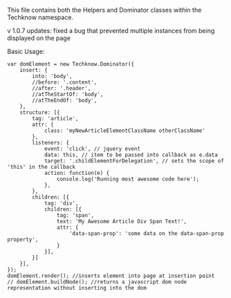This file contains both the Helpers and Dominator classes within the Techknow namespace.

v 1.0.7 updates: fixed a bug that prevented multiple instances from being displayed on the page


Basic Usage: 

```//get jquery
var domElement = new Techknow.Dominator({
	insert: {
		into: 'body',
		//before: '.content',
		//after: '.header',
		//atTheStartOf: 'body',
		//atTheEndOf: 'body',
	},
	structure: [{
		tag: 'article',
		attr: {
			class: 'myNewArticleElementClassName otherClassName'
		},
		listeners: {
			event: 'click', // jquery event
			data: this, // item to be passed into callback as e.data
			target: '.childElementForDelegation', // sets the scope of 'this' in the callback
			action: function(e) {
				console.log('Running most awesome code here');
			},
		},
		children: [{
			tag: 'div',
			children: [{
				tag: 'span',
				text: 'My Awesome Article Div Span Text!',
				attr: {
					'data-span-prop': 'some data on the data-span-prop property',
				}
			}],
		}]
	}],
});
domElement.render(); //inserts element into page at insertion point
// domElement.buildNode(); //returns a javascript dom node representation without inserting into the dom
```
